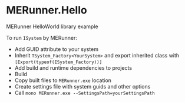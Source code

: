 # MERunner.Hello
MERunner HelloWorld library example

To run `ISystem` by MERunner:
  - Add GUID attribute to your system
  - Inherit `TSystem_Factory<YourSystem>` and export inherited class with `[Export(typeof(ISystem_Factory))]`
  - Add build and runtime dependencies to projects
  - Build
  - Copy built files to `MERunner.exe` location
  - Create settings file with system guids and other options
  - Call `mono MERunner.exe --SettingsPath=yourSettingsPath`
